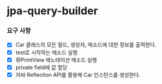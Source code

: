 # jpa-query-builder

### 요구 사항
+ [x] Car 클래스의 모든 필드, 생성자, 메소드에 대한 정보를 출력한다.
+ [x] test로 시작하는 메소드 실행
+ [x] @PrintView 애노테이션 메소드 실행
+ [x] private field에 값 할당
+ [x] 자바 Reflection API를 활용해 Car 인스턴스를 생성한다.
